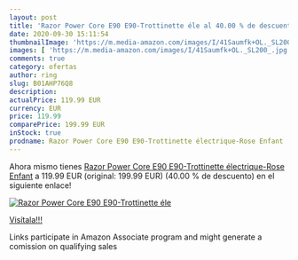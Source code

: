 ```yaml
---
layout: post
title: 'Razor Power Core E90 E90-Trottinette éle al 40.00 % de descuento'
date: 2020-09-30 15:11:54
thumbnailImage: 'https://m.media-amazon.com/images/I/41Saumfk+OL._SL200_.jpg'
images: [ 'https://m.media-amazon.com/images/I/41Saumfk+OL._SL200_.jpg' ]
comments: true
category: ofertas
author: ring
slug: B01AHP76Q8
description:
actualPrice: 119.99 EUR
currency: EUR
price: 119.99
comparePrice: 199.99 EUR
inStock: true
prodname: Razor Power Core E90 E90-Trottinette électrique-Rose Enfant
---
```


Ahora mismo tienes [Razor Power Core E90 E90-Trottinette électrique-Rose Enfant](https://www.amazon.fr/dp/B01AHP76Q8/?tag=tolees0d-21) a 119.99 EUR (original: 199.99 EUR) (40.00 %  de descuento) en el siguiente enlace!

[![Razor Power Core E90 E90-Trottinette éle](https://m.media-amazon.com/images/I/41Saumfk+OL._SL200_.jpg)](https://www.amazon.fr/dp/B01AHP76Q8/?tag=tolees0d-21)

[Visítala!!!](https://www.amazon.fr/dp/B01AHP76Q8/?tag=tolees0d-21)

Links participate in Amazon Associate program and might generate a comission on qualifying sales
